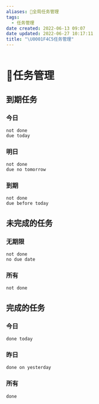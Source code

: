 ```yaml
---
aliases: 📅全局任务管理
tags:
  - 任务管理
date created: 2022-06-13 09:07
date updated: 2022-06-27 10:17:11
title: "\U0001F4C5任务管理"
---
```


```toc
```

# 📅任务管理

## 到期任务

### 今日

```tasks
not done
due today
```

### 明日

```tasks
not done
due no tomorrow
```

### 到期

```tasks
not done
due before today
```

## 未完成的任务

### 无期限

```tasks
not done
no due date
```

### 所有

```tasks
not done
```

## 完成的任务

### 今日

```tasks
done today
```

### 昨日

```tasks
done on yesterday
```

### 所有

```tasks
done
```
